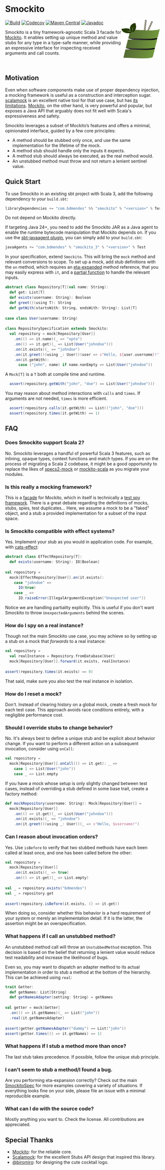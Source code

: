 # Smockito

<img src="./assets/logo.svg" width="125" height="125" align="right">

[![Build](https://img.shields.io/github/actions/workflow/status/bdmendes/smockito/ci.yml)](https://github.com/bdmendes/smockito/actions)
[![Codecov](https://img.shields.io/codecov/c/github/bdmendes/smockito/master)](https://app.codecov.io/gh/bdmendes/smockito)
[![Maven Central](https://img.shields.io/maven-central/v/com.bdmendes/smockito_3)](https://central.sonatype.com/artifact/com.bdmendes/smockito_3/overview)
[![Javadoc](https://javadoc.io/badge2/com.bdmendes/smockito_3/javadoc.svg)](https://javadoc.io/doc/com.bdmendes/smockito_3)

Smockito is a tiny framework-agnostic Scala 3 facade for [Mockito](https://github.com/mockito/mockito). It enables setting up unique method and value stubs for any type in a type-safe manner, while providing an expressive interface for inspecting received arguments and call counts.

<br clear="right">

## Motivation

Even when software components make use of proper dependency injection, a mocking framework is useful as a construction and interception sugar. [scalamock](https://scalamock.org/) is an excellent native tool for that use case, but has [its limitations](https://scalamock.org/faq#what-is-not-mockable). [Mockito](https://github.com/mockito/mockito), on the other hand, is very powerful and popular, but exposes a Java API that arguably does not fit well with Scala's expressiveness and safety.

Smockito leverages a subset of Mockito’s features and offers a minimal, opinionated interface, guided by a few core principles:

- A method should be stubbed only once, and use the same implementation for the lifetime of the mock.
- A method stub should handle only the inputs it expects.
- A method stub should always be executed, as the real method would.
- An unstubbed method must throw and not return a lenient sentinel value.

## Quick Start

To use Smockito in an existing sbt project with Scala 3, add the following dependency to your
`build.sbt`:

```scala
libraryDependencies += "com.bdmendes" %% "smockito" % "<version>" % Test
```

Do not depend on Mockito directly.

If targeting Java 24+, you need to add the Smockito JAR as a Java agent to enable the runtime bytecode manipulation that Mockito depends on. If you use the [sbt-javaagent plugin](https://github.com/sbt/sbt-javaagent), you can simply add to your `build.sbt`:

```scala
javaAgents += "com.bdmendes" % "smockito_3" % "<version>" % Test
```

In your specification, extend `Smockito`. This will bring the `mock` method and relevant conversions to scope. To set up a mock, add stub definitions with the `on` method, which requires an [eta-expanded](https://docs.scala-lang.org/scala3/book/fun-eta-expansion.html) method reference, that you may easily express with `it`, and a [partial function](https://docs.scala-lang.org/scala3/book/fun-partial-functions.html) to handle the relevant inputs.

```scala
abstract class Repository[T](val name: String):
  def get: List[T]
  def exists(username: String): Boolean
  def greet()(using T): String
  def getWith(startsWith: String, endsWith: String): List[T]

case class User(username: String)

class RepositorySpecification extends Smockito:
  val repository = mock[Repository[User]]
    .on(() => it.name)(_ => "xpto")
    .on(() => it.get)(_ => List(User("johndoe")))
    .on(it.exists)(_ == "johndoe")
    .on(it.greet()(using _: User))(user => s"Hello, ${user.username}!")
    .on(it.getWith):
      case ("john", name) if name.nonEmpty => List(User("johndoe"))
```

A `Mock[T]` is a `T` both at compile time and runtime.

```scala
  assert(repository.getWith("john", "doe") == List(User("johndoe")))
```

You may reason about method interactions with `calls` and `times`. If arguments are not needed, `times` is more efficient.

```scala
  assert(repository.calls(it.getWith) == List(("john", "doe")))
  assert(repository.times(it.getWith) == 1)
```

## FAQ

### Does Smockito support Scala 2?

No. Smockito leverages a handful of powerful Scala 3 features, such as inlining, opaque types, context functions and match types. If you are on the process of migrating a Scala 2 codebase, it might be a good opportunity to replace the likes of [specs2-mock](https://mvnrepository.com/artifact/org.specs2/specs2-mock) or [mockito-scala](https://github.com/mockito/mockito-scala) as you migrate your modules.

### Is this really a mocking framework?

This is a [facade](https://en.m.wikipedia.org/wiki/Facade_pattern) for Mockito, which in itself is technically a [test spy framework](https://github.com/mockito/mockito/wiki/FAQ#is-it-really-a-mocking-framework). There is a great debate regarding the definitions of mocks, stubs, spies, test duplicates... Here, we assume a mock to be a "faked" object, and a stub a provided implementation for a subset of the input space.

### Is Smockito compatible with effect systems?

Yes. Implement your stub as you would in application code. For example, with [cats-effect](https://github.com/typelevel/cats-effect):

```scala
abstract class EffectRepository[T]:
  def exists(username: String): IO[Boolean]

val repository =
  mock[EffectRepository[User]].on(it.exists):
    case "johndoe" =>
      IO(true)
    case _ =>
      IO.raiseError(IllegalArgumentException("Unexpected user"))
```

Notice we are handling partiality explicitly. This is useful if you don't want Smockito to throw `UnexpectedArguments` behind the scenes.

### How do I spy on a real instance?

Though not the main Smockito use case, you may achieve so by setting up a stub on a mock that *forwards* to a real instance:

```scala
val repository =
  val realInstance = Repository.fromDatabase[User]
  mock[Repository[User]].forward(it.exists, realInstance)

assert(repository.times(it.exists) == 0)
```

That said, make sure you also test the real instance in isolation.

### How do I reset a mock?

Don't. Instead of clearing history on a global mock, create a fresh mock for each test case. This approach avoids race conditions entirely, with a negligible performance cost.

### Should I override stubs to change behavior?

No. It's always best to define a unique stub and be explicit about behavior change. If you want to perform a different action on a subsequent invocation, consider using `onCall`:

```scala
val repository = 
  mock[Repository[User]].onCall(() => it.get): _ =>
    case 1 => List(User("john"))
    case _ => List.empty
```

If you have a mock whose setup is only slightly changed between test cases, instead of overriding a stub defined in some base trait, create a factory method:

```scala
def mockRepository(username: String): Mock[Repository[User]] =
  mock[Repository[User]]
    .on(() => it.get)(_ => List(User("johndoe")))
    .on(it.exists)(_ == "johndoe")
    .on(it.greet()(using _: User))(_ => s"Hello, $username!")
```

### Can I reason about invocation orders?

Yes. Use `isBefore` to verify that two stubbed methods have each been called at least once, and one has been called before the other:

```scala
val repository =
  mock[Repository[User]]
    .on(it.exists)(_ => true)
    .on(() => it.get)(_ => List.empty)

val _ = repository.exists("bdmendes")
val _ = repository.get

assert(repository.isBefore(it.exists, () => it.get))
```

When doing so, consider whether this behavior is a hard requirement of your system or merely an implementation detail. If it is the latter, the assertion might be an overspecification.

### What happens if I call an unstubbed method?

An unstubbed method call will throw an `UnstubbedMethod` exception. This decision is based on the belief that returning a lenient value would reduce test readability and increase the likelihood of bugs.

Even so, you may want to dispatch an adapter method to its actual implementation in order to stub a method at the bottom of the hierarchy. This can be achieved using `real`:

```scala
trait Getter:
  def getNames: List[String]
  def getNamesAdapter(setting: String) = getNames

val getter = mock[Getter]
  .on(() => it.getNames)(_ => List("john"))
  .real(it.getNamesAdapter)

assert(getter.getNamesAdapter("dummy") == List("john"))
assert(getter.times(() => it.getNames) == 1)
```

### What happens if I stub a method more than once?

The last stub takes precedence. If possible, follow the unique stub principle.

### I can't seem to stub a method/I found a bug.

Are you performing eta-expansion correctly? Check out the main [SmockitoSpec](https://github.com/bdmendes/smockito/blob/master/src/test/scala/com/bdmendes/smockito/SmockitoSpec.scala) for more examples covering a variety of situations. If everything looks fine on your side, please file an issue with a minimal reproducible example.

### What can I do with the source code?

Mostly anything you want to. Check the license. All contributions are appreciated.

## Special Thanks

- [Mockito](https://github.com/mockito/mockito): for the reliable core.
- [Scalamock](https://scalamock.org/): for the excellent Stubs API design that inspired this library.
- [@biromiro](https://github.com/biromiro): for designing the cute cocktail logo.
